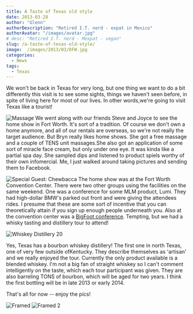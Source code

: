 ```yaml
---
title: A Taste of Texas old style
date: 2013-03-28
author: "Glenn"
authorDescription: "Retired I.T. nerd - expat in Mexico"
authorAvatar: "/images/avatar.jpg"
# desc: "Retired I.T. nerd - Mexpat - vegan"
slug: /a-taste-of-texas-old-style/
image:  /images/2013/03/DFW.jpg
categories:
  - News
tags:
  - Texas
---
```


We won't be back in Texas for very long, but one thing we want to do a bit differently this visit is to see some sights, things we haven't seen before, in spite of living here for most of our lives. In other words,we're going to visit Texas like a tourist!

![Massage](/images/2013/03/Home-Show-18.jpg)
We went along with our friends Steve and Joyce to see the home show in Fort Worth. It's sort of a tradition. Of course we don't own a home anymore, and all of our rentals are overseas, so we're not really the target audience. But Bryn really likes home shows. She got a free massage and a couple of TENS unit massages.She also got an application of some sort of miracle face cream, but only under one eye. It was kinda like a partial spa day. She sampled dips and listened to product spiels worthy of their own infomercial. Me, I just walked around taking pictures and sending them to Facebook.

![Special Guest: Chewbacca](/images/2013/03/Home-Show-29-Version-2.jpg)
The home show was at the Fort Worth Convention Center. There were two other groups using the facilities on the same weekend. One was a conference for some MLM product, Lumi. They had high-dollar BMW's parked out front and were giving the attendees rides. I presume that these are some sort of incentive that you can theoretically attain if you sign up enough people underneath you. Also at the convention center was a [BigFoot conference](https://dfw.cbslocal.com/2013/03/15/bigfoot-hunters-gather-in-fort-worth-this-weekend/). Tempting, but we had a whisky tasting and distillery tour to attend!

![Whiskey Distillery 20](/images/2013/03/Whiskey-Distillery-20.jpg)

Yes, Texas has a bourbon whiskey distillery! The first one in north Texas, one of very few outside ofKentucky. They describe themselves as 'artisan' and we really enjoyed the tour. Currently the only product available is a blended whiskey. I'm not a big fan of straight whiskey so I can't comment intelligently on the taste, which each tour participant was given. They are also barreling TONS of bourbon, which will be aged for two years. I think the first bottling will be in late 2013 or early 2014.

That's all for now -- enjoy the pics!

![Framed](/images/2013/03/Home-Show-22-Version-2.jpg)
![Framed 2](/images/2013/03/Home-Show-24-Version-2.jpg)
